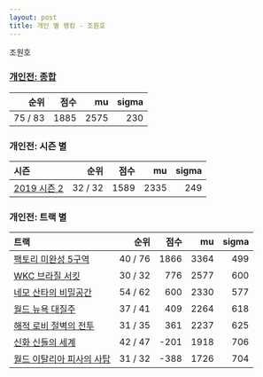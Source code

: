```yaml
---
layout: post
title: 개인 별 랭킹 - 조원호
---
```


조원호

### [개인전: 종합](../singles-full)

| 순위 | 점수 | mu | sigma |
|---:|---:|---:|---:|
| 75 / 83 | 1885 | 2575 | 230 |

### 개인전: 시즌 별

| 시즌 | 순위 | 점수 | mu | sigma |
|:---|---:|---:|---:|---:|
| [2019 시즌 2](../s2019_2) | 32 / 32 | 1589 | 2335 | 249 |

### 개인전: 트랙 별

| 트랙 | 순위 | 점수 | mu | sigma |
|:---|---:|---:|---:|---:|
| [팩토리 미완성 5구역](../district5) | 40 / 76 | 1866 | 3364 | 499 |
| [WKC 브라질 서킷](../brazil) | 30 / 32 | 776 | 2577 | 600 |
| [네모 산타의 비밀공간](../santa) | 54 / 62 | 600 | 2330 | 577 |
| [월드 뉴욕 대질주](../newyork) | 37 / 41 | 409 | 2264 | 618 |
| [해적 로비 절벽의 전투](../lobby) | 31 / 35 | 361 | 2237 | 625 |
| [신화 신들의 세계](../shinsegye) | 42 / 47 | -201 | 1918 | 706 |
| [월드 이탈리아 피사의 사탑](../pizza) | 31 / 32 | -388 | 1726 | 704 |

